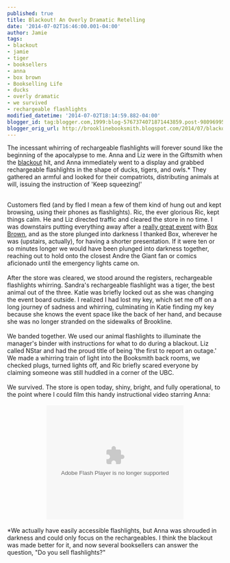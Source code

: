 ```yaml
---
published: true
title: Blackout! An Overly Dramatic Retelling
date: '2014-07-02T16:46:00.001-04:00'
author: Jamie
tags:
- blackout
- jamie
- tiger
- booksellers
- anna
- box brown
- Bookselling Life
- ducks
- overly dramatic
- we survived
- rechargeable flashlights
modified_datetime: '2014-07-02T18:14:59.882-04:00'
blogger_id: tag:blogger.com,1999:blog-5767374071871443859.post-9809699545785076
blogger_orig_url: http://brooklinebooksmith.blogspot.com/2014/07/blackout-overly-dramatic-retelling.html
---
```


The incessant whirring of rechargeable flashlights will forever sound like the beginning of the apocalypse to me. Anna and Liz were in the Giftsmith when the <a href="https://twitter.com/scotteisenphoto/status/484149575696265217" target="_blank">blackout</a> hit, and Anna immediately went to a display and grabbed rechargeable flashlights in the shape of ducks, tigers, and owls.* They gathered an armful and looked for their compatriots, distributing animals at will, issuing the instruction of 'Keep squeezing!'<br /><div><br /></div><div>Customers fled (and by fled I mean a few of them kind of hung out and kept browsing, using their phones as flashlights). Ric, the ever glorious Ric, kept things calm. He and Liz directed traffic and cleared the store in no time. I was downstairs putting everything away after a <a href="http://wgbhnews.org/post/box-brown-one-mans-wrestling-downfall" target="_blank">really great event</a> with <a href="http://boxbrown.com/" target="_blank">Box Brown</a>, and as the store plunged into darkness I thanked Box, wherever he was (upstairs, actually), for having a shorter presentation. If it were ten or so minutes longer we would have been plunged into darkness together, reaching out to hold onto the closest Andre the Giant fan or comics aficionado until the emergency lights came on.</div><div><br /></div><div>After the store was cleared, we stood around the registers, rechargeable flashlights whirring. Sandra's rechargeable flashlight was a tiger, the best animal out of the three. Katie was briefly locked out as she was changing the event board outside. I realized I had lost my key, which set me off on a long journey of sadness and whirring, culminating in Katie finding my key because she knows the event space like the back of her hand, and because she was no longer stranded on the sidewalks of Brookline.</div><div><br /></div><div>We banded together. We used our animal flashlights to illuminate the manager's binder with instructions for what to do during a blackout. Liz called NStar and had the proud title of being 'the first to report an outage.' We made a whirring train of light into the Booksmith back rooms, we checked plugs, turned lights off, and Ric briefly scared everyone by claiming someone was still huddled in a corner of the UBC.&nbsp;</div><div><br /></div><div>We survived. The store is open today, shiny, bright, and fully operational, to the point where I could film this handy instructional video starring Anna:</div><div><br /></div><div class="separator" style="clear: both; text-align: center;"><object width="320" height="266" class="BLOG_video_class" id="BLOG_video-67b64a39e1e9236c" classid="clsid:D27CDB6E-AE6D-11cf-96B8-444553540000" codebase="http://download.macromedia.com/pub/shockwave/cabs/flash/swflash.cab#version=6,0,40,0"><param name="movie" value="//www.youtube.com/get_player"><param name="bgcolor" value="#FFFFFF"><param name="allowfullscreen" value="true"><param name="flashvars" value="flvurl=http://redirector.googlevideo.com/videoplayback?id%3D67b64a39e1e9236c%26itag%3D5%26source%3Dblogger%26app%3Dblogger%26cmo%3Dsensitive_content%253Dyes%26ip%3D0.0.0.0%26ipbits%3D0%26expire%3D1451299849%26sparams%3Did,itag,source,ip,ipbits,expire%26signature%3D7F3DFB14A6204705688E928F36B0279E5B00BBAF.A8406CBAEC5CE119742B22CF541E64336D1218FA%26key%3Dck2&amp;iurl=http://video.google.com/ThumbnailServer2?app%3Dblogger%26contentid%3D67b64a39e1e9236c%26offsetms%3D5000%26itag%3Dw160%26sigh%3DPNWRvvTnvgGIo23NbyQQLMAh0BE&amp;autoplay=0&amp;ps=blogger"><embed src="//www.youtube.com/get_player" type="application/x-shockwave-flash" width="320" height="266" bgcolor="#FFFFFF" flashvars="flvurl=http://redirector.googlevideo.com/videoplayback?id%3D67b64a39e1e9236c%26itag%3D5%26source%3Dblogger%26app%3Dblogger%26cmo%3Dsensitive_content%253Dyes%26ip%3D0.0.0.0%26ipbits%3D0%26expire%3D1451299849%26sparams%3Did,itag,source,ip,ipbits,expire%26signature%3D7F3DFB14A6204705688E928F36B0279E5B00BBAF.A8406CBAEC5CE119742B22CF541E64336D1218FA%26key%3Dck2&iurl=http://video.google.com/ThumbnailServer2?app%3Dblogger%26contentid%3D67b64a39e1e9236c%26offsetms%3D5000%26itag%3Dw160%26sigh%3DPNWRvvTnvgGIo23NbyQQLMAh0BE&autoplay=0&ps=blogger" allowFullScreen="true" /></object></div><div><br /></div><div>*We actually have easily accessible flashlights, but Anna was shrouded in darkness and could only focus on the rechargeables. I think the blackout was made better for it, and now several booksellers can answer the question, "Do you sell flashlights?"&nbsp;</div><div><br /></div><div><br /></div>